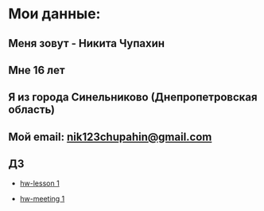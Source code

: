# Мои данные:

## Меня зовут - Никита Чупахин

## Мне 16 лет

## Я из города Синельниково (Днепропетровская область)

## Мой email: nik123chupahin@gmail.com

## ДЗ

- [hw-lesson 1](hw-lesson1\index.html)

* [hw-meeting 1](hw-meeting1\forms.html)
